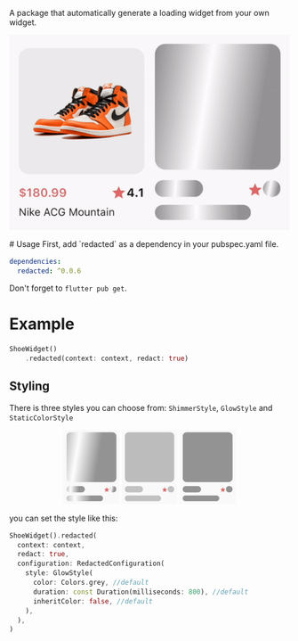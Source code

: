 A package that automatically generate a loading widget from your own widget.
<p style="text-align: center;">
<img src="screenshots/redacted.gif?raw=true"/>
</p>
# Usage
First, add `redacted` as a dependency in your pubspec.yaml file.

```yaml
dependencies:
  redacted: ^0.0.6
```

Don't forget to `flutter pub get`.

# Example
```dart
ShoeWidget()
    .redacted(context: context, redact: true)
```

## Styling
There is three styles you can choose from:
`ShimmerStyle`, `GlowStyle` and `StaticColorStyle`
<p style="text-align: center;">
<img src="screenshots/shimmer.gif?raw=true"style="width: 20%;"/>
<img src="screenshots/glow.gif?raw=true"style="width: 20%;"/>
<img src="screenshots/static.gif?raw=true"style="width: 20%;"/>
</p>

you can set the style like this:
```dart
ShoeWidget().redacted(
  context: context,
  redact: true,
  configuration: RedactedConfiguration(
    style: GlowStyle(
      color: Colors.grey, //default
      duration: const Duration(milliseconds: 800), //default
      inheritColor: false, //default
    ),
  ),
)
```